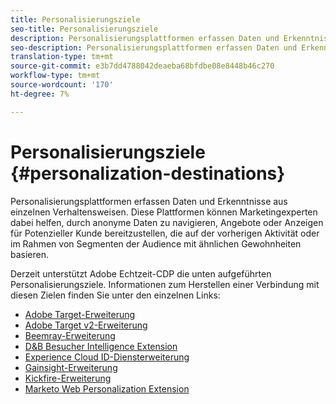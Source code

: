 ```yaml
---
title: Personalisierungsziele
seo-title: Personalisierungsziele
description: Personalisierungsplattformen erfassen Daten und Erkenntnisse aus einzelnen Verhaltensweisen. Diese Plattformen können Marketingexperten dabei helfen, durch anonyme Daten zu navigieren, Angebote oder Anzeigen für Potenzieller Kunde bereitzustellen, die auf der vorherigen Aktivität oder im Rahmen von Segmenten der Audience mit ähnlichen Gewohnheiten basieren.
seo-description: Personalisierungsplattformen erfassen Daten und Erkenntnisse aus einzelnen Verhaltensweisen. Diese Plattformen können Marketingexperten dabei helfen, durch anonyme Daten zu navigieren, Angebote oder Anzeigen für Potenzieller Kunde bereitzustellen, die auf der vorherigen Aktivität oder im Rahmen von Segmenten der Audience mit ähnlichen Gewohnheiten basieren.
translation-type: tm+mt
source-git-commit: e3b7dd4788042deaeba68bfdbe08e8448b46c270
workflow-type: tm+mt
source-wordcount: '170'
ht-degree: 7%

---
```



# Personalisierungsziele {#personalization-destinations}

Personalisierungsplattformen erfassen Daten und Erkenntnisse aus einzelnen Verhaltensweisen. Diese Plattformen können Marketingexperten dabei helfen, durch anonyme Daten zu navigieren, Angebote oder Anzeigen für Potenzieller Kunde bereitzustellen, die auf der vorherigen Aktivität oder im Rahmen von Segmenten der Audience mit ähnlichen Gewohnheiten basieren.

Derzeit unterstützt Adobe Echtzeit-CDP die unten aufgeführten Personalisierungsziele. Informationen zum Herstellen einer Verbindung mit diesen Zielen finden Sie unter den einzelnen Links:

* [Adobe Target-Erweiterung](/help/rtcdp/destinations/adobe-target-extension.md)
* [Adobe Target v2-Erweiterung](/help/rtcdp/destinations/adobe-target-v2-extension.md)
* [Beemray-Erweiterung](/help/rtcdp/destinations/beemray-extension.md)
* [D&amp;B Besucher Intelligence Extension](/help/rtcdp/destinations/dnb-extension.md)
* [Experience Cloud ID-Diensterweiterung](/help/rtcdp/destinations/adobe-ecid-extension.md)
* [Gainsight-Erweiterung](/help/rtcdp/destinations/gainsight-extension.md)
* [Kickfire-Erweiterung](/help/rtcdp/destinations/kickfire-extension.md)
* [Marketo Web Personalization Extension](marketo-web-personalization-extension.md)
